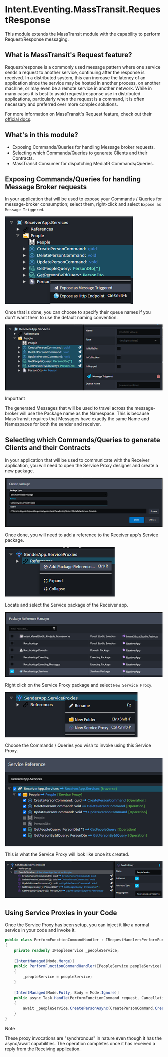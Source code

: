 ﻿# Intent.Eventing.MassTransit.RequestResponse

This module extends the MassTransit module with the capability to perform Request/Response messaging.

## What is MassTransit's Request feature?

Request/response is a commonly used message pattern where one service sends a request to another service, continuing after the response is received. In a distributed system, this can increase the latency of an application since the service may be hosted in another process, on another machine, or may even be a remote service in another network. While in many cases it is best to avoid request/response use in distributed applications, particularly when the request is a command, it is often necessary and preferred over more complex solutions.

For more information on MassTransit's Request feature, check out their [official docs](https://masstransit.io/documentation/concepts/requests).

## What's in this module?

* Exposing Commands/Queries for handling Message broker requests.
* Selecting which Commands/Queries to generate Clients and their Contracts.
* MassTransit Consumer for dispatching MediatR Commands/Queries.

## Exposing Commands/Queries for handling Message Broker requests

In your application that will be used to expose your Commands / Queries for message-broker consumption; select them, right-click and select `Expose as Message Triggered`.

![Expose as Message Triggered](images/receiver-app-expose-commands-queries.png)

Once that is done, you can choose to specify their queue names if you don't want them to use the default naming convention.

![Exposed Commands and Queries](images/receiver-app-commands-queries-exposed.png)

> [!IMPORTANT]
> 
> The generated Messages that will be used to travel across the message-broker will use the Package name as the Namespace. This is because MassTransit requires that Messages have exactly the same Name and Namespaces for both the sender and receiver.
 
## Selecting which Commands/Queries to generate Clients and their Contracts

In your application that will be used to communicate with the Receiver application, you will need to open the Service Proxy designer and create a new package.

![New Package](images/sender-app-create-service-proxy-dialog.png)

Once done, you will need to add a reference to the Receiver app's Service package.

![Add reference](images/sender-app-add-service-reference.png)

Locate and select the Service package of the Receiver app.

![Select service package](images/sender-app-add-service-reference-dialog.png)

Right click on the Service Proxy package and select `New Service Proxy`.

![New Service Proxy](images/sender-app-create-proxy.png)

Choose the Commands / Queries you wish to invoke using this Service Proxy.

![Select Commands/Queries](images/sender-app-create-proxy-dialog.png)

This is what the Service Proxy will look like once its created.

![Proxies created](images/sender-app-service-proxies-created.png)

## Using Service Proxies in your Code

Once the Service Proxy has been setup, you can inject it like a normal service in your code and invoke it.

```csharp
public class PerformFunctionCommandHandler : IRequestHandler<PerformFunctionCommand>
{
    private readonly IPeopleService _peopleService;

    [IntentManaged(Mode.Merge)]
    public PerformFunctionCommandHandler(IPeopleService peopleService)
    {
        _peopleService = peopleService;
    }

    [IntentManaged(Mode.Fully, Body = Mode.Ignore)]
    public async Task Handle(PerformFunctionCommand request, CancellationToken cancellationToken)
    {
        await _peopleService.CreatePersonAsync(CreatePersonCommand.Create(request.Name), cancellationToken);
    }
}
```

> [!NOTE]
> 
> These proxy invocations are "synchronous" in nature even though it has the async/await capabilities. The operation completes once it has received a reply from the Receiving application.